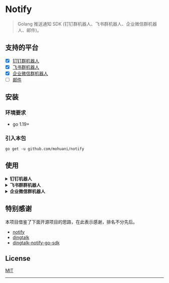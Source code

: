 # Notify

> Golang 推送通知 SDK (钉钉群机器人、飞书群机器人、企业微信群机器人、邮件)。


## 支持的平台

- [x] [钉钉群机器人](https://developers.dingtalk.com/document/app/custom-robot-access)
- [x] [飞书群机器人](https://www.feishu.cn/hc/zh-CN/articles/360024984973)
- [x] [企业微信群机器人](https://open.work.weixin.qq.com/api/doc/90000/90136/91770)
- [ ] [邮件]()

## 安装

### 环境要求
- go 1.19+

### 引入本包
```shell
go get -u github.com/mohuani/notify
```


## 使用

<details>
<summary><b>钉钉机器人</b></summary>


### 前置准备

请先阅读一遍官方的文档 [钉钉群机器人](https://developers.dingtalk.com/document/app/custom-robot-access)，熟悉里面的各种名词概念。

#### 支持的消息类型 

- [x] text类型
- [x] link类型
- [x] markdown类型
- [x] ActionCard类型
- [x] FeedCard类型

### 调用

```go

// Text Message


// Link Message


// Markdown Message


// Feed Card Message


// Single Action Card Message


// Btns Action Card Message



```

</details>


<details>
<summary><b>飞书群群机器人</b></summary>


### 前置准备

请先阅读一遍官方的文档 [飞书群机器人配置说明](https://www.feishu.cn/hc/zh-CN/articles/360024984973)，熟悉里面的各种名词概念。

#### 支持的消息类型
- [x] 文本 text
- [x] 富文本 post
- [x] 群名片 share_chat
- [x] 图片 image
- [ ] 消息卡片 interactive

### 调用

```go

```

</details>



<details>
<summary><b>企业微信群机器人</b></summary>


### 前置准备

请先阅读一遍官方的文档 [企业微信群机器人配置说明](https://developer.work.weixin.qq.com/document/path/91770)，熟悉里面的各种名词概念。

#### 支持的消息类型
- [x] 文本 text
- [x] markdown
- [x] 图片 image
- [x] 图文 news
- [ ] 模版卡片 template_card

### 调用

```go

```

</details>


</details>




## 特别感谢

本项目借鉴了下面开源项目的思路，在此表示感谢，排名不分先后。
- [notify](https://github.com/guanguans/notify)
- [dingtalk](https://github.com/blinkbean/dingtalk)
- [dingtalk-notify-go-sdk](https://github.com/JetBlink/dingtalk-notify-go-sdk)


## License

[MIT](https://opensource.org/licenses/MIT)


----
